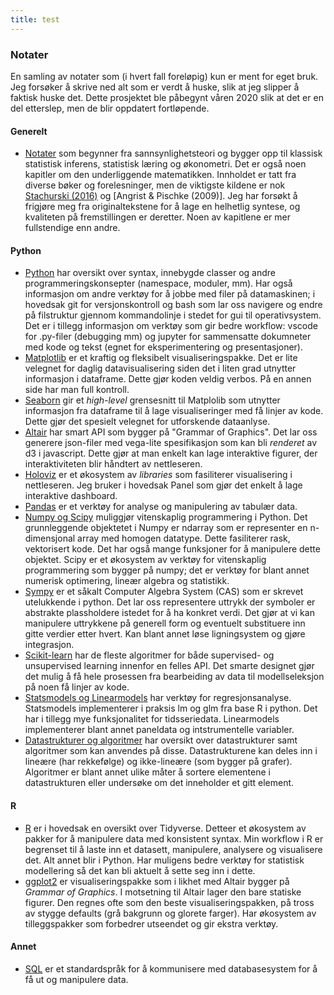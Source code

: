 ```yaml
---
title: test
--- 
```

### Notater
En samling av notater som (i hvert fall foreløpig) kun er ment for eget bruk. Jeg forsøker å skrive ned alt som er verdt å huske, slik at jeg slipper å faktisk huske det. Dette prosjektet ble påbegynt våren 2020 slik at det er en del etterslep, men de blir oppdatert fortløpende. 

#### Generelt
- [Notater](https://github.com/SverreFL/Notater/blob/main/main.pdf) som begynner fra sannsynlighetsteori og bygger opp til klassisk statistisk inferens, statistisk læring og økonometri. Det er også noen kapitler om den underliggende matematikken. Innholdet er tatt fra diverse bøker og forelesninger, men de viktigste kildene er nok [Stachurski (2016)](https://johnstachurski.net/emet) og [Angrist & Pischke (2009)]. Jeg har forsøkt å frigjøre meg fra originaltekstene for å lage en helhetlig syntese, og kvaliteten på fremstillingen er deretter. Noen av kapitlene er mer fullstendige enn andre. 

#### Python
- [Python](https://nbviewer.jupyter.org/github/SverreFL/Notater/blob/main/python.ipynb) har oversikt over syntax, innebygde classer og andre programmeringskonsepter (namespace, moduler, mm). Har også informasjon om andre verktøy for å jobbe med filer på datamaskinen; i hovedsak git for versjonskontroll og bash som lar oss navigere og endre på filstruktur gjennom kommandolinje i stedet for gui til operativsystem. Det er i tillegg informasjon om verktøy som gir bedre workflow: vscode for .py-filer (debugging mm) og jupyter for sammensatte dokumneter med kode og tekst (egnet for eksperimentering og presentasjoner). 
- [Matplotlib](https://nbviewer.jupyter.org/github/SverreFL/Notater/blob/main/Matplotlib.ipynb) er et kraftig og fleksibelt visualiseringspakke. Det er lite velegnet for daglig datavisualisering siden det i liten grad utnytter informasjon i dataframe. Dette gjør koden veldig verbos. På en annen side har man full kontroll. 
- [Seaborn](https://nbviewer.jupyter.org/github/SverreFL/Notater/blob/main/Seaborn.ipynb) gir et *high-level* grensesnitt til Matplolib som utnytter informasjon fra dataframe til å lage visualiseringer med få linjer av kode. Dette gjør det spesielt velegnet for utforskende dataanlyse. 
- [Altair](https://nbviewer.jupyter.org/github/SverreFL/Notater/blob/main/Altair.ipynb) har smart API som bygger på "Grammar of Graphics". Det lar oss generere json-filer med vega-lite spesifikasjon som kan bli *renderet* av d3 i javascript. Dette gjør at man enkelt kan lage interaktive figurer, der interaktiviteten blir håndtert av nettleseren. 
- [Holoviz](https://nbviewer.jupyter.org/github/SverreFL/Notater/blob/main/Holoviz.ipynb) er et økosystem av *libraries* som fasiliterer visualisering i nettleseren. Jeg bruker i hovedsak Panel som gjør det enkelt
å lage interaktive dashboard.
- [Pandas](https://nbviewer.jupyter.org/github/SverreFL/Notater/blob/main/pandas.ipynb) er et verktøy for analyse og manipulering av tabulær data.
- [Numpy og Scipy](https://nbviewer.jupyter.org/github/SverreFL/Notater/blob/main/numpy_og_scipy.ipynb) muliggjør vitenskaplig programmering i Python. Det grunnleggende objektetet i Numpy er ndarray som er representer en n-dimensjonal array med homogen datatype. Dette fasiliterer rask, vektorisert kode. Det har også mange funksjoner for å manipulere dette objektet. Scipy er et økosystem av verktøy for vitenskaplig programmering som bygger på numpy; det er verktøy for blant annet numerisk optimering, lineær algebra og statistikk.
- [Sympy](https://nbviewer.jupyter.org/github/SverreFL/Notater/blob/main/sympy.ipynb) er et såkalt Computer Algebra System (CAS) som er skrevet utelukkende i python. Det lar oss representere uttrykk der symboler er abstrakte plassholdere istedet for å ha konkret verdi. Det gjør at vi kan manipulere uttrykkene på generell form og eventuelt substituere inn gitte verdier etter hvert. Kan blant annet løse ligningsystem og gjøre integrasjon.
- [Scikit-learn](https://nbviewer.jupyter.org/github/SverreFL/Notater/blob/main/sklearn.ipynb) har de fleste algoritmer for både supervised- og unsupervised learning innenfor en felles API. Det smarte designet gjør det mulig å få hele prosessen fra bearbeiding av data til modellseleksjon på noen få linjer av kode.
- [Statsmodels og Linearmodels](https://nbviewer.jupyter.org/github/SverreFL/Notater/blob/main/statsmodels_og_linearmodels.ipynb) har verktøy for regresjonsanalyse. Statsmodels implementerer i praksis lm og glm fra base R i python. Det har i tillegg mye funksjonalitet for tidsseriedata. Linearmodels implementerer blant annet paneldata og intstrumentelle variabler.
- [Datastrukturer og algoritmer](https://nbviewer.jupyter.org/github/SverreFL/Notater/blob/main/numpy_og_scipy.ipynb) har oversikt over datastrukturer samt algoritmer som kan anvendes på disse. Datastrukturene kan deles inn i lineære (har rekkefølge) og ikke-lineære (som bygger på grafer). Algoritmer er blant annet ulike måter å sortere elementene i datastrukturen eller undersøke om det inneholder et gitt element. 
#### R
- [R](https://nbviewer.jupyter.org/github/SverreFL/Notater/blob/main/R.ipynb) er i hovedsak en oversikt over Tidyverse. Detteer et økosystem av pakker for å manipulere data med konsistent syntax. Min workflow i R er begrenset til å laste inn et datasett, manipulere, analysere og visualisere det. Alt annet blir i Python. Har muligens bedre verktøy for statistisk modellering så det kan bli aktuelt å sette seg inn i dette. 
- [ggplot2](https://nbviewer.jupyter.org/github/SverreFL/Notater/blob/main/ggplot.ipynb) er visualiseringspakke som i likhet med Altair bygger på *Grammar of Graphics*. I motsetning til Altair lager den bare statiske figurer. Den regnes ofte som den beste visualiseringspakken, på tross av stygge defaults (grå bakgrunn og glorete farger). Har økosystem av tilleggspakker som forbedrer utseendet og gir ekstra verktøy. 
#### Annet
- [SQL](https://nbviewer.jupyter.org/github/SverreFL/Notater/blob/main/SQL.ipynb) er et standardspråk for å kommunisere med databasesystem for å få ut og manipulere data. 




